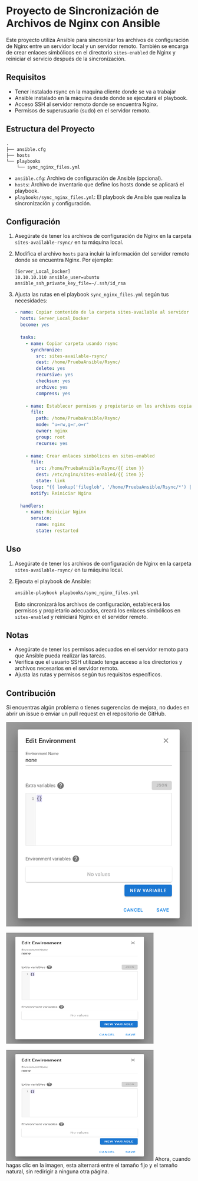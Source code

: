 # Proyecto de Sincronización de Archivos de Nginx con Ansible

Este proyecto utiliza Ansible para sincronizar los archivos de configuración de Nginx entre un servidor local y un servidor remoto. También se encarga de crear enlaces simbólicos en el directorio `sites-enabled` de Nginx y reiniciar el servicio después de la sincronización.

## Requisitos

- Tener instalado rsync en la maquina cliente donde se va a trabajar
- Ansible instalado en la máquina desde donde se ejecutará el playbook.
- Acceso SSH al servidor remoto donde se encuentra Nginx.
- Permisos de superusuario (sudo) en el servidor remoto.

## Estructura del Proyecto

```
.
├── ansible.cfg
├── hosts
└── playbooks
    └── sync_nginx_files.yml
```

- `ansible.cfg`: Archivo de configuración de Ansible (opcional).
- `hosts`: Archivo de inventario que define los hosts donde se aplicará el playbook.
- `playbooks/sync_nginx_files.yml`: El playbook de Ansible que realiza la sincronización y configuración.

## Configuración

1. Asegúrate de tener los archivos de configuración de Nginx en la carpeta `sites-available-rsync/` en tu máquina local.

2. Modifica el archivo `hosts` para incluir la información del servidor remoto donde se encuentra Nginx. Por ejemplo:

   ```
   [Server_Local_Docker]
   10.10.10.110 ansible_user=ubuntu ansible_ssh_private_key_file=~/.ssh/id_rsa
   ```

3. Ajusta las rutas en el playbook `sync_nginx_files.yml` según tus necesidades:

   ```yaml
   - name: Copiar contenido de la carpeta sites-available al servidor Ngnix1
     hosts: Server_Local_Docker
     become: yes

     tasks:
       - name: Copiar carpeta usando rsync
         synchronize:
           src: sites-available-rsync/
           dest: /home/PruebaAnsible/Rsync/
           delete: yes
           recursive: yes
           checksum: yes
           archive: yes
           compress: yes

       - name: Establecer permisos y propietario en los archivos copiados
         file:
           path: /home/PruebaAnsible/Rsync/
           mode: "u=rw,g=r,o=r"
           owner: nginx
           group: root
           recurse: yes

       - name: Crear enlaces simbólicos en sites-enabled
         file:
           src: /home/PruebaAnsible/Rsync/{{ item }}
           dest: /etc/nginx/sites-enabled/{{ item }}
           state: link
         loop: "{{ lookup('fileglob', '/home/PruebaAnsible/Rsync/*') | map('basename') | list }}"
         notify: Reiniciar Nginx

     handlers:
       - name: Reiniciar Nginx
         service:
           name: nginx
           state: restarted
   ```

## Uso

1. Asegúrate de tener los archivos de configuración de Nginx en la carpeta `sites-available-rsync/` en tu máquina local.

2. Ejecuta el playbook de Ansible:

   ```bash
   ansible-playbook playbooks/sync_nginx_files.yml
   ```

   Esto sincronizará los archivos de configuración, establecerá los permisos y propietario adecuados, creará los enlaces simbólicos en `sites-enabled` y reiniciará Nginx en el servidor remoto.

## Notas

- Asegúrate de tener los permisos adecuados en el servidor remoto para que Ansible pueda realizar las tareas.
- Verifica que el usuario SSH utilizado tenga acceso a los directorios y archivos necesarios en el servidor remoto.
- Ajusta las rutas y permisos según tus requisitos específicos.

## Contribución

Si encuentras algún problema o tienes sugerencias de mejora, no dudes en abrir un issue o enviar un pull request en el repositorio de GitHub.


![](./img/variable.png)


<img src="./img/variable.png" width="400" height="300" alt="seccion Variables">



<img id="myImage" src="./img/variable.png" width="400" height="300" alt="Texto alternativo" onclick="toggleImageSize(this)"> <style> .full-size { width: 100% !important; height: auto !important; } </style> <script> function toggleImageSize(img) { img.classList.toggle('full-size'); } </script> Ahora, cuando hagas clic en la imagen, esta alternará entre el tamaño fijo y el tamaño natural, sin redirigir a ninguna otra página.